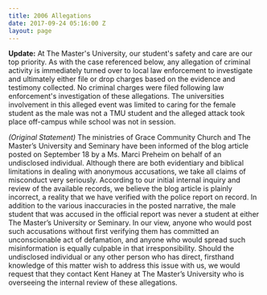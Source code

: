 ```yaml
---
title: 2006 Allegations
date: 2017-09-24 05:16:00 Z
layout: page
---
```


**Update:**  At The Master's University, our student's safety and care are our top priority. As with the case referenced below, any allegation of criminal activity is immediately turned over to local law enforcement to investigate and ultimately either file or drop charges based on the evidence and testimony collected. No criminal charges were filed following law enforcement's investigation of these allegations.  The universities involvement in this alleged event was limited to caring for the female student as the male was not a TMU student and the alleged attack took place off-campus while school was not in session. 

*(Original Statement)*
The ministries of Grace Community Church and The Master’s University and Seminary have been informed of the blog article posted on September 18 by a Ms. Marci Preheim on behalf of an undisclosed individual. Although there are both evidentiary and biblical limitations in dealing with anonymous accusations, we take all claims of misconduct very seriously. According to our initial internal inquiry and review of the available records, we believe the blog article is plainly incorrect, a reality that we have verified with the police report on record. In addition to the various inaccuracies in the posted narrative, the male student that was accused in the official report was never a student at either The Master’s University or Seminary. In our view, anyone who would post such accusations without first verifying them has committed an unconscionable act of defamation, and anyone who would spread such misinformation is equally culpable in that irresponsibility. Should the undisclosed individual or any other person who has direct, firsthand knowledge of this matter wish to address this issue with us, we would request that they contact Kent Haney at The Master’s University who is overseeing the internal review of these allegations.